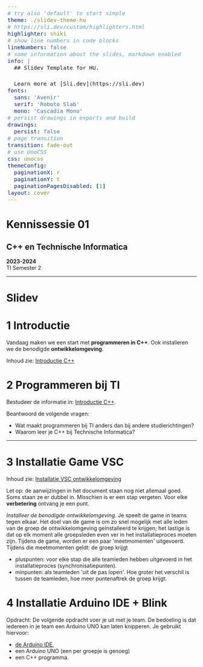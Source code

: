 ```yaml
---
# try also 'default' to start simple
theme: ./slidev-theme-hu
# https://sli.dev/custom/highlighters.html
highlighter: shiki
# show line numbers in code blocks
lineNumbers: false
# some information about the slides, markdown enabled
info: |
  ## Slidev Template for HU.

  Learn more at [Sli.dev](https://sli.dev)
fonts:
  sans: 'Avenir'
  serif: 'Roboto Slab'
  mono: 'Cascadia Mono'
# persist drawings in exports and build
drawings:
  persist: false
# page transition
transition: fade-out
# use UnoCSS
css: unocss
themeConfig:
  paginationX: r
  paginationY: t
  paginationPagesDisabled: [1]
layout: cover
---
```


<style>
code, pre {
  font-size: 0.9rem;
  line-height: 1.5rem;
}

pre {
  left: 6px;
  border-left: 3px solid rgba(255, 255, 255, 0.07);
}
</style>

# Kennissessie 01

## C++ en Technische Informatica

<subtitle><b>2023-2024</b><br>
TI Semester 2
</subtitle>

---

# Slidev

# 1 Introductie

Vandaag maken we een start met **programmeren in C++**.
Ook installeren we de benodigde **ontwikkelomgeving**.

Inhoud zie: 
[Introductie C++](https://github.com/HU-TI-DEV/TI-S2/blob/main/software/c%2B%2B/README.md)

# 2 Programmeren bij TI

Bestudeer de informatie in: [Introductie C++](https://github.com/HU-TI-DEV/TI-S2/blob/main/software/c%2B%2B/README.md).

Beantwoord de volgende vragen:

- Wat maakt programmeren bij TI anders dan bij andere studierichtingen?
- Waarom leer je C++ bij Technische Informatica?

---

# 3 Installatie Game VSC

Inhoud zie: 
[Installatie VSC ontwikkelomgeving](https://github.com/HU-TI-DEV/TI-S2/blob/main/software/inrichten-ontwikkelomgeving/visualstudiocode.md)

Let op: de aanwijzingen in het document staan nog niet allemaal goed. Soms staan ze er dubbel in. Misschien is er een stap vergeten.
Voor elke **verbetering** ontvang je een punt.

*Installeer de benodigde ontwikkelomgeving.*
Je speelt de game in teams tegen elkaar.
Het doel van de game is om zo snel mogelijk met alle leden van de groep de ontwikkelomgeving geinstalleerd te krijgen; het lastige is dat op elk moment alle groepsleden even ver in het installatieproces moeten zijn.
Tijdens de game, worden er een paar 'meetmomenten'
uitgevoerd. Tijdens die meetmomenten geldt: de groep krijgt
- pluspunten: voor elke stap die alle teamleden hebben uitgevoerd in het installatieproces (synchronisatiepunten).
- minpunten: als teamleden 'uit de pas lopen'. Hoe groter het verschil is tussen de teamleden, hoe meer puntenaftrek de groep krijgt.
  
# 4 Installatie Arduino IDE + Blink

Opdracht:
De volgende opdracht voer je uit met je team. De bedoeling is dat iedereen in je team een Arduino UNO kan laten knipperen. 
Je gebruikt hiervoor:
- [de Arduino IDE](https://docs.arduino.cc/learn/starting-guide/the-arduino-software-ide/), 
- een Arduino UNO (een per groepje is genoeg)
- een C++ programma.